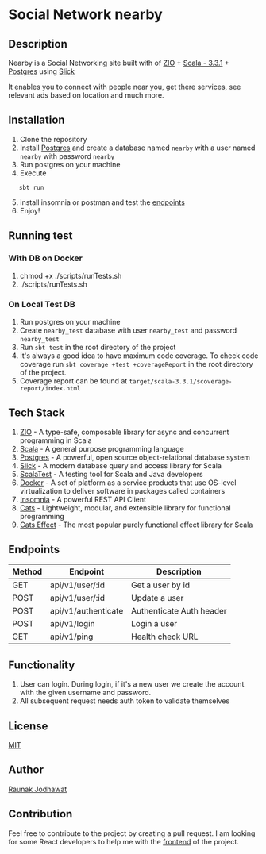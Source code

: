 # Social Network nearby
## Description
Nearby is a Social Networking site built with of [ZIO](https://zio.dev) + [Scala - 3.3.1](https://www.scala-lang.org) + [Postgres](https://www.postgresql.org) using [Slick](https://scala-slick.org)

It enables you to connect with people near you, get there services, see relevant ads based on location and much more.

## Installation
1. Clone the repository
2. Install [Postgres](https://www.postgresql.org) and create a database named `nearby` with a user named `nearby` with password `nearby`
3. Run postgres on your machine
4. Execute 
```shell
   sbt run
```
5. install insomnia or postman and test the [endpoints](./Insomnia.json)
6. Enjoy!

## Running test
### With DB on Docker 
1. chmod +x ./scripts/runTests.sh
2. ./scripts/runTests.sh

### On Local Test DB
1. Run postgres on your machine
2. Create `nearby_test` database with user `nearby_test` and password `nearby_test`
3. Run `sbt test` in the root directory of the project
4. It's always a good idea to have maximum code coverage. To check code coverage run `sbt coverage +test +coverageReport` in the root directory of the project.
5. Coverage report can be found at `target/scala-3.3.1/scoverage-report/index.html`

## Tech Stack
1. [ZIO](https://zio.dev) - A type-safe, composable library for async and concurrent programming in Scala
2. [Scala](https://www.scala-lang.org) - A general purpose programming language
3. [Postgres](https://www.postgresql.org) - A powerful, open source object-relational database system
4. [Slick](https://scala-slick.org) - A modern database query and access library for Scala
5. [ScalaTest](https://www.scalatest.org) - A testing tool for Scala and Java developers
6. [Docker](https://www.docker.com) - A set of platform as a service products that use OS-level virtualization to deliver software in packages called containers
7. [Insomnia](https://insomnia.rest) - A powerful REST API Client
8. [Cats](https://typelevel.org/cats/) - Lightweight, modular, and extensible library for functional programming
9. [Cats Effect](https://typelevel.org/cats-effect/) - The most popular purely functional effect library for Scala

## Endpoints
| Method | Endpoint            | Description              |
|--------|---------------------|--------------------------|
| GET    | api/v1/user/:id     | Get a user by id         |
| POST   | api/v1/user/:id     | Update a user            |
| POST   | api/v1/authenticate | Authenticate Auth header |
| POST   | api/v1/login        | Login a user             |
| GET    | api/v1/ping         | Health check URL         |


## Functionality
1. User can login. During login, if it's a new user we create the account with the given username and password.
2. All subsequent request needs auth token to validate themselves

## License
[MIT](https://choosealicense.com/licenses/mit/)

## Author
[Raunak Jodhawat](https://www.linkedin.com/in/jodhawat/)

## Contribution
Feel free to contribute to the project by creating a pull request.
I am looking for some React developers to help me with the [frontend](https://github.com/raunakjodhawat/nearby-frontend) of the project.
